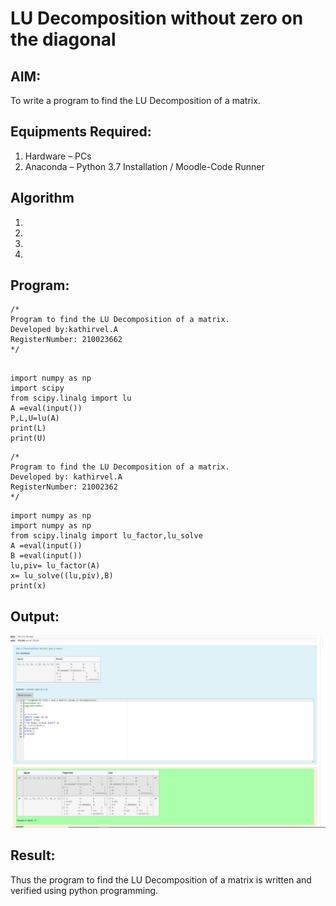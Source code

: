 # LU Decomposition without zero on the diagonal

## AIM:
To write a program to find the LU Decomposition of a matrix.

## Equipments Required:
1. Hardware – PCs
2. Anaconda – Python 3.7 Installation / Moodle-Code Runner

## Algorithm
1. 
2. 
3. 
4. 

## Program:
```
/*
Program to find the LU Decomposition of a matrix.
Developed by:kathirvel.A 
RegisterNumber: 210023662
*/
```
~~~

import numpy as np
import scipy
from scipy.linalg import lu
A =eval(input())
P,L,U=lu(A)
print(L)
print(U)
~~~

```
/*
Program to find the LU Decomposition of a matrix.
Developed by: kathirvel.A
RegisterNumber: 21002362
*/
```
~~~
import numpy as np
import numpy as np
from scipy.linalg import lu_factor,lu_solve
A =eval(input())
B =eval(input())
lu,piv= lu_factor(A)
x= lu_solve((lu,piv),B)
print(x)
~~~

## Output:
![lu decomposition](kathir.png)


## Result:
Thus the program to find the LU Decomposition of a matrix is written and verified using python programming.

